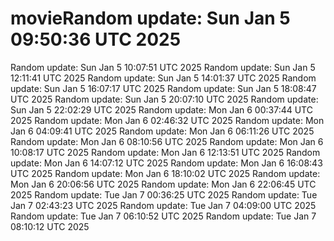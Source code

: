 # movieRandom update: Sun Jan  5 09:50:36 UTC 2025
 Random update: Sun Jan  5 10:07:51 UTC 2025
 Random update: Sun Jan  5 12:11:41 UTC 2025
 Random update: Sun Jan  5 14:01:37 UTC 2025
 Random update: Sun Jan  5 16:07:17 UTC 2025
 Random update: Sun Jan  5 18:08:47 UTC 2025
 Random update: Sun Jan  5 20:07:10 UTC 2025
 Random update: Sun Jan  5 22:02:29 UTC 2025
 Random update: Mon Jan  6 00:37:44 UTC 2025
 Random update: Mon Jan  6 02:46:32 UTC 2025
 Random update: Mon Jan  6 04:09:41 UTC 2025
 Random update: Mon Jan  6 06:11:26 UTC 2025
 Random update: Mon Jan  6 08:10:56 UTC 2025
 Random update: Mon Jan  6 10:08:17 UTC 2025
 Random update: Mon Jan  6 12:13:51 UTC 2025
 Random update: Mon Jan  6 14:07:12 UTC 2025
 Random update: Mon Jan  6 16:08:43 UTC 2025
 Random update: Mon Jan  6 18:10:02 UTC 2025
 Random update: Mon Jan  6 20:06:56 UTC 2025
 Random update: Mon Jan  6 22:06:45 UTC 2025
 Random update: Tue Jan  7 00:36:25 UTC 2025
 Random update: Tue Jan  7 02:43:23 UTC 2025
 Random update: Tue Jan  7 04:09:00 UTC 2025
 Random update: Tue Jan  7 06:10:52 UTC 2025
 Random update: Tue Jan  7 08:10:12 UTC 2025
